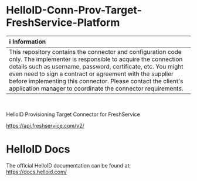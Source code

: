 # HelloID-Conn-Prov-Target-FreshService-Platform

| :information_source: Information |
|:---------------------------|
| This repository contains the connector and configuration code only. The implementer is responsible to acquire the connection details such as username, password, certificate, etc. You might even need to sign a contract or agreement with the supplier before implementing this connector. Please contact the client's application manager to coordinate the connector requirements.       |

<br />

HelloID Provisioning Target Connector for FreshService

https://api.freshservice.com/v2/

# HelloID Docs
The official HelloID documentation can be found at: https://docs.helloid.com/
